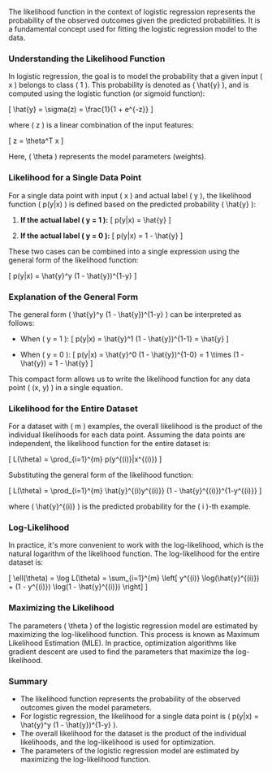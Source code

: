 The likelihood function in the context of logistic regression represents the probability of the observed outcomes given the predicted probabilities. It is a fundamental concept used for fitting the logistic regression model to the data.

### Understanding the Likelihood Function

In logistic regression, the goal is to model the probability that a given input \( x \) belongs to class \( 1 \). This probability is denoted as \( \hat{y} \), and is computed using the logistic function (or sigmoid function):

\[ \hat{y} = \sigma(z) = \frac{1}{1 + e^{-z}} \]

where \( z \) is a linear combination of the input features:

\[ z = \theta^T x \]

Here, \( \theta \) represents the model parameters (weights).

### Likelihood for a Single Data Point

For a single data point with input \( x \) and actual label \( y \), the likelihood function \( p(y|x) \) is defined based on the predicted probability \( \hat{y} \):

1. **If the actual label \( y = 1 \):**
   \[ p(y|x) = \hat{y} \]

2. **If the actual label \( y = 0 \):**
   \[ p(y|x) = 1 - \hat{y} \]

These two cases can be combined into a single expression using the general form of the likelihood function:

\[ p(y|x) = \hat{y}^y (1 - \hat{y})^{1-y} \]

### Explanation of the General Form

The general form \( \hat{y}^y (1 - \hat{y})^{1-y} \) can be interpreted as follows:

- When \( y = 1 \):
  \[ p(y|x) = \hat{y}^1 (1 - \hat{y})^{1-1} = \hat{y} \]
  
- When \( y = 0 \):
  \[ p(y|x) = \hat{y}^0 (1 - \hat{y})^{1-0} = 1 \times (1 - \hat{y}) = 1 - \hat{y} \]

This compact form allows us to write the likelihood function for any data point \( (x, y) \) in a single equation.

### Likelihood for the Entire Dataset

For a dataset with \( m \) examples, the overall likelihood is the product of the individual likelihoods for each data point. Assuming the data points are independent, the likelihood function for the entire dataset is:

\[ L(\theta) = \prod_{i=1}^{m} p(y^{(i)}|x^{(i)}) \]

Substituting the general form of the likelihood function:

\[ L(\theta) = \prod_{i=1}^{m} \hat{y}^{(i)y^{(i)}} (1 - \hat{y}^{(i)})^{1-y^{(i)}} \]

where \( \hat{y}^{(i)} \) is the predicted probability for the \( i \)-th example.

### Log-Likelihood

In practice, it's more convenient to work with the log-likelihood, which is the natural logarithm of the likelihood function. The log-likelihood for the entire dataset is:

\[ \ell(\theta) = \log L(\theta) = \sum_{i=1}^{m} \left[ y^{(i)} \log(\hat{y}^{(i)}) + (1 - y^{(i)}) \log(1 - \hat{y}^{(i)}) \right] \]

### Maximizing the Likelihood

The parameters \( \theta \) of the logistic regression model are estimated by maximizing the log-likelihood function. This process is known as Maximum Likelihood Estimation (MLE). In practice, optimization algorithms like gradient descent are used to find the parameters that maximize the log-likelihood.

### Summary

- The likelihood function represents the probability of the observed outcomes given the model parameters.
- For logistic regression, the likelihood for a single data point is \( p(y|x) = \hat{y}^y (1 - \hat{y})^{1-y} \).
- The overall likelihood for the dataset is the product of the individual likelihoods, and the log-likelihood is used for optimization.
- The parameters of the logistic regression model are estimated by maximizing the log-likelihood function.
